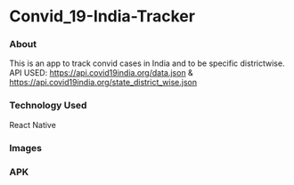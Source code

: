 # Convid_19-India-Tracker
### About
This is an app to track convid cases in India and to be specific districtwise.
API USED: https://api.covid19india.org/data.json & https://api.covid19india.org/state_district_wise.json
### Technology Used
React Native
### Images

### APK 
